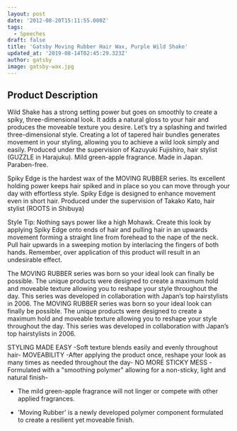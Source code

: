 ```yaml
---
layout: post
date: '2012-08-20T15:11:55.000Z'
tags:
  - Speeches
draft: false
title: 'Gatsby Moving Rubber Hair Wax, Purple Wild Shake'
updated_at: '2019-08-14T02:45:29.323Z'
author: gatsby
image: gatsby-wax.jpg
---
```



## Product Description

Wild Shake has a strong setting power but goes on smoothly to create a spiky, three-dimensional look. It adds a natural gloss to your hair and produces the moveable texture you desire. Let’s try a splashing and twirled three-dimensional style. Creating a lot of tapered hair bundles generates movement in your styling, allowing you to achieve a wild look simply and easily. Produced under the supervision of Kazuyuki Fujishiro, hair stylist (GUZZLE in Harajuku). Mild green-apple fragrance. Made in Japan. Paraben-free.

Spiky Edge is the hardest wax of the MOVING RUBBER series. Its excellent holding power keeps hair spiked and in place so you can move through your day with effortless style. Spiky Edge is designed to enhance movement even in short hair.
Produced under the supervision of Takako Kato, hair stylist (ROOTS in Shibuya)

Style Tip: Nothing says power like a high Mohawk. Create this look by applying Spiky Edge onto ends of hair and pulling hair in an upwards movement forming a straight line from forehead to the nape of the neck. Pull hair upwards in a sweeping motion by interlacing the fingers of both hands. Remember, over application of this product will result in an undesirable effect. 

The MOVING RUBBER series was born so your ideal look can finally be possible. The unique products were designed to create a maximum hold and moveable texture allowing you to reshape your style throughout the day. This series was developed in collaboration with Japan’s top hairstylists in 2006. The MOVING RUBBER series was born so your ideal look can finally be possible. The unique products were designed to create a maximum hold and moveable texture allowing you to reshape your style throughout the day. This series was developed in collaboration with Japan’s top hairstylists in 2006.

STYLING MADE EASY -Soft texture blends easily and evenly throughout hair- MOVEABILITY -After applying the product once, reshape your look as many times as needed throughout the day- NO MORE STICKY MESS -Formulated with a "smoothing polymer" allowing for a non-sticky, light and natural finish-

- The mild green-apple fragrance will not linger or compete with other applied fragrances.

- 'Moving Rubber' is a newly developed polymer component formulated to create a resilient yet moveable finish. 
